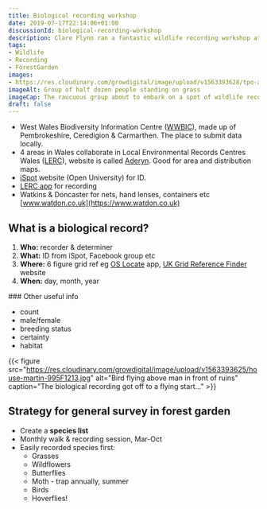 ```yaml
---
title: Biological recording workshop
date: 2019-07-17T22:14:06+01:00
discussionId: biological-recording-workshop
description: Clare Flynn ran a fantastic wildlife recording workshop at The People’s Orchard in St Dogmaels, here are my notes to my future self
tags: 
- Wildlife
- Recording
- ForestGarden
images: 
- https://res.cloudinary.com/growdigital/image/upload/v1563393628/tpo-abbey-932ADDA4.jpg
imageAlt: Group of half dozen people standing on grass
imageCap: The raucuous group about to embark on a spot of wildlife recording
draft: false
---
```


* West Wales Biodiversity Information Centre ([WWBIC](https://www.wwbic.org.uk)), made up of Pembrokeshire, Ceredigion & Carmarthen. The place to submit data locally.
* 4 areas in Wales collaborate in Local Environmental Records Centres Wales ([LERC](https://www.lercwales.org.uk)), website is called [Aderyn](https://aderyn.lercwales.org.uk). Good for area and distribution maps.
* [iSpot](https://www.ispotnature.org) website (Open University) for ID.
* [LERC app](https://www.lercwales.org.uk/app.php) for recording
* Watkins & Doncaster for nets, hand lenses, containers etc [www.watdon.co.uk](https://www.watdon.co.uk)

## What is a biological record?

1. **Who:** recorder & determiner
2. **What:** ID from iSpot, Facebook group etc
3. **Where:** 6 figure grid ref eg [OS Locate](https://gridreferencefinder.com) app, [UK Grid Reference Finder](https://gridreferencefinder.com) website
4. **When:** day, month, year

### Other useful info

* count
* male/female
* breeding status
* certainty
* habitat

{{< figure src="https://res.cloudinary.com/growdigital/image/upload/v1563393625/house-martin-995F1213.jpg" alt="Bird flying above man in front of ruins" caption="The biological recording got off to a flying start…" >}}

## Strategy for general survey in forest garden

* Create a **species list**
* Monthly walk & recording session, Mar-Oct
* Easily recorded species first:
  * Grasses
  * Wildflowers
  * Butterflies
  * Moth - trap annually, summer
  * Birds
  * Hoverflies!

